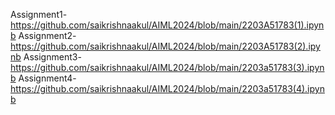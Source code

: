Assignment1-https://github.com/saikrishnaakul/AIML2024/blob/main/2203A51783(1).ipynb
Assignment2-https://github.com/saikrishnaakul/AIML2024/blob/main/2203A51783(2).ipynb
Assignment3-https://github.com/saikrishnaakul/AIML2024/blob/main/2203a51783(3).ipynb
Assignment4-https://github.com/saikrishnaakul/AIML2024/blob/main/2203a51783(4).ipynb



